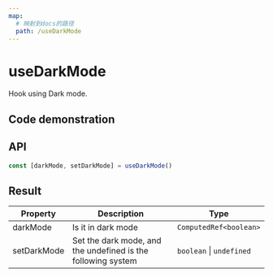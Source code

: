 ```yaml
---
map:
  # 映射到docs的路径
  path: /useDarkMode
---
```


# useDarkMode

Hook using Dark mode.

## Code demonstration

<demo src="./demo/demo.vue"
  language="vue"
  title="Basic usage"
  desc="Follow the system and the user to manually switch"> </demo>

## API

```typescript
const [darkMode, setDarkMode] = useDarkMode()
```

## Result

| Property | Description | Type |
| --- | --- | --- |
| darkMode | Is it in dark mode | `ComputedRef<boolean>` |
| setDarkMode | Set the dark mode, and the undefined is the following system | `boolean` \| `undefined` |
